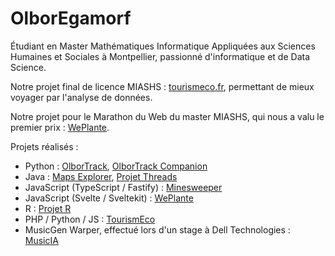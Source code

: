 # OlborEgamorf
Étudiant en Master Mathématiques Informatique Appliquées aux Sciences Humaines et Sociales à Montpellier, passionné d'informatique et de Data Science.

Notre projet final de licence MIASHS : [tourismeco.fr](https://tourismeco.fr), permettant de mieux voyager par l'analyse de données.

Notre projet pour le Marathon du Web du master MIASHS, qui nous a valu le premier prix : [WePlante](https://github.com/OlborEgamorf/WePlant_25.5). 

Projets réalisés :
- Python : [OlborTrack](https://github.com/OlborEgamorf/OlborTrack-Bot), [OlborTrack Companion](https://github.com/OlborEgamorf/Companion)
- Java : [Maps Explorer](https://github.com/OlborEgamorf/BoborMapsExplorer), [Projet Threads](https://github.com/OlborEgamorf/ProjetThreads)
- JavaScript (TypeScript / Fastify) : [Minesweeper](https://github.com/OlborEgamorf/DemineurTS)
- JavaScript (Svelte / Sveltekit) : [WePlante](https://github.com/OlborEgamorf/WePlant_25.5)
- R : [Projet R](https://github.com/OlborEgamorf/DataScience_S4)
- PHP / Python / JS : [TourismEco](https://github.com/L3S518-LLHAR-kek/TourismEco)
- MusicGen Warper, effectué lors d'un stage à Dell Technologies : [MusicIA](https://github.com/drikomak/musicia)
